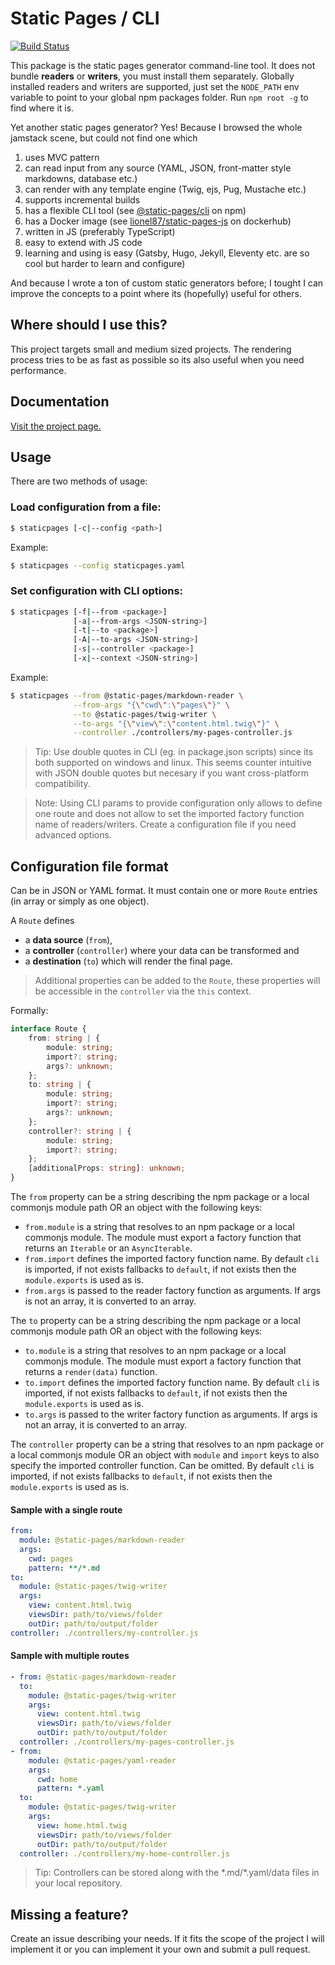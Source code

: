 # Static Pages / CLI

[![Build Status](https://app.travis-ci.com/staticpagesjs/cli.svg?branch=master)](https://app.travis-ci.com/staticpagesjs/cli)

This package is the static pages generator command-line tool.
It does not bundle **readers** or **writers**, you must install them separately.
Globally installed readers and writers are supported, just set the `NODE_PATH` env variable to point to your global npm packages folder. Run `npm root -g` to find where it is.

Yet another static pages generator?
Yes! Because I browsed the whole jamstack scene, but could not find one which
1. uses MVC pattern
2. can read input from any source (YAML, JSON, front-matter style markdowns, database etc.)
3. can render with any template engine (Twig, ejs, Pug, Mustache etc.)
4. supports incremental builds
5. has a flexible CLI tool (see [@static-pages/cli](https://www.npmjs.com/package/@static-pages/cli) on npm)
6. has a Docker image (see [lionel87/static-pages-js](https://hub.docker.com/repository/docker/lionel87/static-pages-js) on dockerhub)
7. written in JS (preferably TypeScript)
8. easy to extend with JS code
9. learning and using is easy (Gatsby, Hugo, Jekyll, Eleventy etc. are so cool but harder to learn and configure)

And because I wrote a ton of custom static generators before; I tought I can improve the concepts to a point where its (hopefully) useful for others.

## Where should I use this?
This project targets small and medium sized projects. The rendering process tries to be as fast as possible so its also useful when you need performance.

## Documentation
[Visit the project page.](https://staticpagesjs.github.io/)

## Usage
There are two methods of usage:
### Load configuration from a file:
```sh
$ staticpages [-c|--config <path>]
```

Example:
```sh
$ staticpages --config staticpages.yaml
```

### Set configuration with CLI options:
```sh
$ staticpages [-f|--from <package>]
              [-a|--from-args <JSON-string>]
              [-t|--to <package>]
              [-A|--to-args <JSON-string>]
              [-s|--controller <package>]
              [-x|--context <JSON-string>]
```

Example:
```sh
$ staticpages --from @static-pages/markdown-reader \
              --from-args "{\"cwd\":\"pages\"}" \
              --to @static-pages/twig-writer \
              --to-args "{\"view\":\"content.html.twig\"}" \
              --controller ./controllers/my-pages-controller.js
```

> Tip: Use double quotes in CLI (eg. in package.json scripts) since its both supported on windows and linux. This seems counter intuitive with JSON double quotes but necesary if you want cross-platform compatibility.

> Note: Using CLI params to provide configuration only allows to define one route and does not allow to set the imported factory function name of readers/writers. Create a configuration file if you need advanced options.

## Configuration file format

Can be in JSON or YAML format. It must contain one or more `Route` entries (in array or simply as one object).

A `Route` defines
- a **data source** (`from`),
- a **controller** (`controller`) where your data can be transformed and
- a **destination** (`to`) which will render the final page.

> Additional properties can be added to the `Route`, these properties will be accessible in the `controller` via the `this` context.

Formally:
```ts
interface Route {
    from: string | {
        module: string;
        import?: string;
        args?: unknown;
    };
    to: string | {
        module: string;
        import?: string;
        args?: unknown;
    };
    controller?: string | {
        module: string;
        import?: string;
    };
    [additionalProps: string]: unknown;
}
```

The `from` property can be a string describing the npm package or a local commonjs module path OR an object with the following keys:
- `from.module` is a string that resolves to an npm package or a local commonjs module. The module must export a factory function that returns an `Iterable` or an `AsyncIterable`.
- `from.import` defines the imported factory function name. By default `cli` is imported, if not exists fallbacks to `default`, if not exists then the `module.exports` is used as is.
- `from.args` is passed to the reader factory function as arguments. If args is not an array, it is converted to an array.

The `to` property can be a string describing the npm package or a local commonjs module path OR an object with the following keys:
- `to.module` is a string that resolves to an npm package or a local commonjs module. The module must export a factory function that returns a `render(data)` function.
- `to.import` defines the imported factory function name. By default `cli` is imported, if not exists fallbacks to `default`, if not exists then the `module.exports` is used as is.
- `to.args` is passed to the writer factory function as arguments. If args is not an array, it is converted to an array.

The `controller` property can be a string that resolves to an npm package or a local commonjs module OR an object with `module` and `import` keys to also specify the imported controller function. Can be omitted. By default `cli` is imported, if not exists fallbacks to `default`, if not exists then the `module.exports` is used as is.

#### Sample with a single route
```yaml
from:
  module: @static-pages/markdown-reader
  args:
    cwd: pages
    pattern: **/*.md
to:
  module: @static-pages/twig-writer
  args:
    view: content.html.twig
    viewsDir: path/to/views/folder
    outDir: path/to/output/folder
controller: ./controllers/my-controller.js
```

#### Sample with multiple routes
```yaml
- from: @static-pages/markdown-reader
  to:
    module: @static-pages/twig-writer
    args:
      view: content.html.twig
      viewsDir: path/to/views/folder
      outDir: path/to/output/folder
  controller: ./controllers/my-pages-controller.js
- from:
    module: @static-pages/yaml-reader
    args:
      cwd: home
      pattern: *.yaml
  to:
    module: @static-pages/twig-writer
    args:
      view: home.html.twig
      viewsDir: path/to/views/folder
      outDir: path/to/output/folder
  controller: ./controllers/my-home-controller.js
```

> Tip: Controllers can be stored along with the \*.md/\*.yaml/data files in your local repository.

## Missing a feature?
Create an issue describing your needs. If it fits the scope of the project I will implement it or you can implement it your own and submit a pull request.
